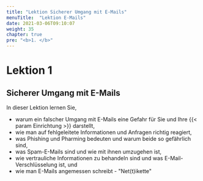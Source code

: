 ```yaml
---
title: "Lektion Sicherer Umgang mit E-Mails"
menuTitle:  "Lektion E-Mails"
date: 2021-03-06T09:10:07
weight: 35
chapter: true
pre: "<b>1. </b>"
---
```


# Lektion 1
## Sicherer Umgang mit E-Mails

In dieser Lektion lernen Sie,

  * warum ein falscher Umgang mit E-Mails eine Gefahr für Sie und Ihre {{< param Einrichtung >}} darstellt,
  * wie man auf fehlgeleitete Informationen und Anfragen richtig reagiert,
  * was Phishing und Pharming bedeuten und warum beide so gefährlich sind,
  * was Spam-E-Mails sind und wie mit ihnen umzugehen ist,
  * wie vertrauliche Informationen zu behandeln sind und was E-Mail-Verschlüsselung ist, und
  * wie man E-Mails angemessen schreibt - "Net(t)ikette"

